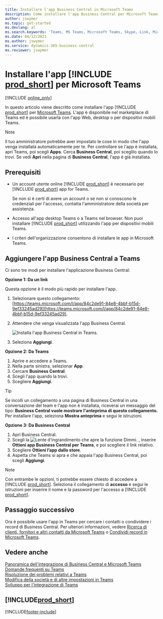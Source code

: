 ```yaml
---
title: Installare l'app Business Central in Microsoft Teams
description: Come installare l'app Business Central per Microsoft Teams.
author: jswymer
ms.topic: get-started
ms.devlang: al
ms.search.keywords: 'Teams, MS Teams, Microsoft Teams, Skype, Link, Microsoft 365, collaborate, collaboration, teamwork'
ms.date: 04/12/2021
ms.author: jswymer
ms.service: dynamics-365-business-central
ms.reviewer: jswymer
---
```


# <a name="install-the--app-for-microsoft-teams"></a>Installare l'app [!INCLUDE [prod_short](includes/prod_short.md)] per Microsoft Teams

[!INCLUDE [online_only](includes/online_only.md)]

In questo articolo viene descritto come installare l'app [!INCLUDE [prod_short](includes/prod_short.md)] per [Microsoft Teams](https://www.microsoft.com/microsoft-teams/). L'app è disponibile nel marketplace di Teams ed è possibile usarla con l'app Web, desktop o per dispositivi mobili Teams.

> [!NOTE]
> Il tuo amministratore potrebbe aver impostato le cose in modo che l'app venga installata automaticamente per te. Per controllare se l'app è installata, apri Teams, poi scegli **Apps**. Cerca **Business Central**, poi sceglilo quando lo trovi. Se vedi **Apri** nella pagina di **Business Central**, l'app è già installata.  

## <a name="prerequisites"></a>Prerequisiti

- Un account utente online [!INCLUDE [prod_short](includes/prod_short.md)] è necessario per [!INCLUDE [prod_short](includes/prod_short.md)] app for Teams.

    Se non si è certi di avere un account o se non si conoscono le credenziali per l'accesso, contatta l'amministratore della società per assistenza.

- Accesso all'app desktop Teams o a Teams nel browser. Non puoi installare [!INCLUDE [prod_short](includes/prod_short.md)] utilizzando l'app per dispositivi mobili Teams.

- I criteri dell'organizzazione consentono di installare le app in Microsoft Teams.

## <a name="add-the-business-central-app-to-teams"></a>Aggiungere l'app Business Central a Teams

Ci sono tre modi per installare l'applicazione Business Central:

**Opzione 1: Da un link**

Questa opzione è il modo più rapido per installare l'app.

1. Selezionare questo collegamento: [https://teams.microsoft.com/l/app/84c2de91-84e8-4bbf-b15d-9ef33245ad29](https://teams.microsoft.com/l/app/84c2de91-84e8-4bbf-b15d-9ef33245ad29).

2. Attendere che venga visualizzata l'app Business Central.

    ![Installa l'app Business Central in Teams.](media/teams-install-app.png)

3. Seleziona **Aggiungi**.

**Opzione 2: Da Teams**

1. Aprire e accedere a Teams.
2. Nella parte sinistra, selezionar **App**.
3. Cercare **Business Central**.
4. Scegli l'app quando la trovi.
5. Scegliere **Aggiungi**.

> [!TIP]
> Se incolli un collegamento a una pagina di Business Central in una conversazione del team e l'app non è installata, riceverai un messaggio del tipo: **Business Central vuole mostrare l'anteprima di questo collegamento.** Per installare l'app, seleziona **Mostra anteprima** e segui le istruzioni.

**Opzione 3: Da Business Central**

1. Apri Business Central.
2. Scegli la ![Lente d'ingrandimento che apre la funzione Dimmi.](media/ui-search/search_small.png "Informazioni sull'operazione che si desidera eseguire") , inserire **Ottieni app Business Central per Teams**, e poi scegliere il link relativo.  
3. Scegliere **Ottieni l’app dallo store**.
4. Aspetta che Teams si apra e che appaia l'app Business Central, poi scegli **Aggiungi**.

> [!NOTE]
> Con entrambe le opzioni, ti potrebbe essere chiesto di accedere a [!INCLUDE [prod_short](includes/prod_short.md)]. Seleziona il collegamento di **accesso** e segui le istruzioni per inserire il nome e la password per l'accesso a [!INCLUDE [prod_short](includes/prod_short.md)].

## <a name="next-step"></a>Passaggio successivo

Ora è possibile usare l'app in Teams per cercare i contatti o condividere i record di Business Central. Per ulteriori informazioni, vedere [Ricerca di clienti, fornitori e altri contatti da Microsoft Teams](across-search-contacts-teams.md) o [Condividi record in Microsoft Teams](across-working-with-teams.md).

## <a name="see-also"></a>Vedere anche

[Panoramica dell'integrazione di Business Central e Microsoft Teams](across-teams-overview.md)  
[Domande frequenti su Teams](teams-faq.md)  
[Risoluzione dei problemi relativi a Teams](admin-teams-troubleshooting.md)  
[Modifica della società e di altre impostazioni in Teams](across-teams-settings.md)  
[Sviluppo per l'integrazione di Teams](/dynamics365/business-central/dev-itpro/developer/devenv-develop-for-teams)  


## [!INCLUDE[prod_short](includes/free_trial_md.md)]  


[!INCLUDE[footer-include](includes/footer-banner.md)]
